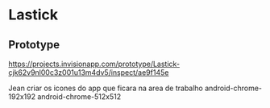 # Lastick

## Prototype
https://projects.invisionapp.com/prototype/Lastick-cjk62v9nl00c3z001u13m4dv5/inspect/ae9f145e


Jean criar os icones do app que ficara na area de trabalho 
android-chrome-192x192
android-chrome-512x512

